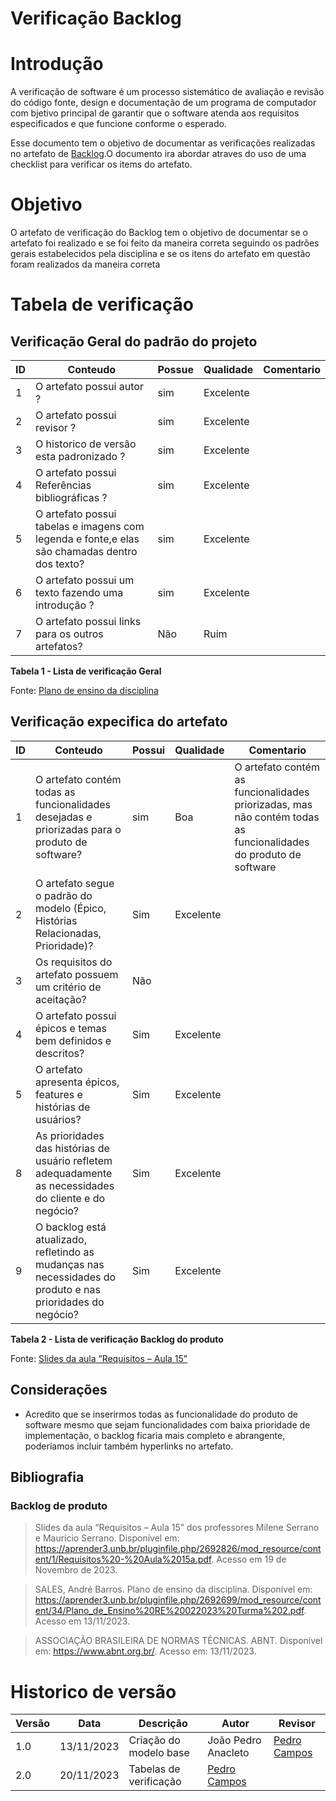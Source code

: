 # Verificação Backlog

# Introdução

A verificação de software é um processo sistemático de avaliação e revisão do código fonte, design e documentação de um programa de computador com bjetivo principal de garantir que o software atenda aos requisitos especificados e que funcione conforme o esperado. 

Esse documento tem o objetivo de documentar as verificações realizadas no artefato de [Backlog](https://requisitos-de-software.github.io/2023.2-DETRAN/4_modelagem_agil/backlog/).O documento ira abordar atraves do uso de uma checklist para verificar os items do artefato.

# Objetivo

O artefato de verificação do Backlog tem o objetivo de documentar se o artefato foi realizado e se foi feito da maneira correta seguindo os padrões gerais estabelecidos pela disciplina e se os itens do artefato em questão foram realizados da maneira correta

# Tabela de verificação

## Verificação Geral do padrão do projeto

| ID  | Conteudo                                                                                      | Possue | Qualidade | Comentario |
| --- | --------------------------------------------------------------------------------------------- | ------ | --------- | ---------- |
| 1   | O artefato possui autor ?                                                                     | sim    | Excelente |            |
| 2   | O artefato possui revisor ?                                                                   | sim    | Excelente |            |
| 3   | O historico de versão esta padronizado ?                                                      | sim    | Excelente |            |
| 4   | O artefato possui Referências bibliográficas ?                                                | sim    | Excelente |            |
| 5   | O artefato possui tabelas e imagens com legenda e fonte,e elas são chamadas dentro dos texto? | sim    | Excelente |            |
| 6   | O artefato possui um texto fazendo uma introdução ?                                           | sim    | Excelente |            |
| 7   | O artefato possui links para os outros artefatos?                                             | Não    | Ruim |            |

**Tabela 1 - Lista de verificação Geral**

Fonte: [Plano de ensino da disciplina](https://aprender3.unb.br/pluginfile.php/2692699/mod_resource/content/34/Plano_de_Ensino%20RE%20022023%20Turma%202.pdf)

## Verificação expecifica do artefato

| ID  | Conteudo                                                                                      | Possui | Qualidade | Comentario |
| --- | --------------------------------------------------------------------------------------------- | ------ | --------- | ---------- |
| 1   | O artefato contém todas as funcionalidades desejadas e priorizadas para o produto de software?  | sim    | Boa     | O artefato contém as funcionalidades priorizadas, mas não contém todas as funcionalidades do produto de software |
| 2   | O artefato segue o padrão do modelo (Épico, Histórias Relacionadas, Prioridade)? |     Sim   |    Excelente      |     |
| 3   | Os requisitos do artefato possuem um critério de aceitação?                                   |    Não    |          |   |
| 4   | O artefato possui épicos e temas bem definidos e descritos?                                   |    Sim    |      Excelente     |            |
| 5   | O artefato apresenta épicos, features e histórias de usuários?                               |   Sim     |      Excelente     |            |
| 8   | As prioridades das histórias de usuário refletem adequadamente as necessidades do cliente e do negócio? |   Sim     |      Excelente     |            |
| 9   | O backlog está atualizado, refletindo as mudanças nas necessidades do produto e nas prioridades do negócio? |   Sim     |      Excelente     |            |

**Tabela 2 - Lista de verificação Backlog do produto**

Fonte: [Slides da aula “Requisitos – Aula 15"](https://aprender3.unb.br/pluginfile.php/2692826/mod_resource/content/1/Requisitos%20-%20Aula%2015a.pdf)

## Considerações

- Acredito que se inserirmos todas as funcionalidade do produto de software mesmo que sejam funcionalidades com baixa prioridade de implementação, o backlog ficaria mais completo e abrangente, poderíamos incluir também hyperlinks no artefato.

## Bibliografia

### Backlog de produto
> Slides da aula “Requisitos – Aula 15” dos professores Milene Serrano e Maurício Serrano. Disponível em: https://aprender3.unb.br/pluginfile.php/2692826/mod_resource/content/1/Requisitos%20-%20Aula%2015a.pdf. Acesso em 19 de Novembro de 2023.

> SALES, André Barros. Plano de ensino da disciplina. Disponível em: https://aprender3.unb.br/pluginfile.php/2692699/mod_resource/content/34/Plano_de_Ensino%20RE%20022023%20Turma%202.pdf. Acesso em 13/11/2023.

> ASSOCIAÇÃO BRASILEIRA DE NORMAS TÉCNICAS. ABNT. Disponível em: https://www.abnt.org.br/. Acesso em: 13/11/2023.

# Historico de versão

| Versão | Data       | Descrição | Autor               |             Revisor |
|--------|------------|-----------|---------------------|---------------------|
| 1.0    | 13/11/2023 | Criação do modelo base          | João Pedro Anacleto |    [Pedro Campos](https://github.com/pedrocampos0)      |
| 2.0    | 20/11/2023 | Tabelas de verificação         |        [Pedro Campos](https://github.com/pedrocampos0)   |         |